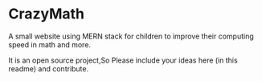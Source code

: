 # CrazyMath
A small website using MERN stack for children to improve their computing speed in math and more. 

It is an open source project,So Please include your ideas here (in this readme) and contribute.
